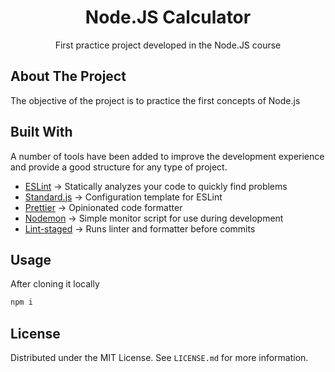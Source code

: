 <div align="center">
  <h1>Node.JS Calculator</h1>
  <p>First practice project developed in the Node.JS course</p>
</div>

## About The Project

The objective of the project is to practice the first concepts of Node.js

## Built With

A number of tools have been added to improve the development experience and provide a good structure for any type of project.

- [ESLint](https://eslint.org/) -> Statically analyzes your code to quickly find problems
- [Standard.js](https://standardjs.com/) -> Configuration template for ESLint
- [Prettier](https://prettier.io/) -> Opinionated code formatter
- [Nodemon](https://www.npmjs.com/package/nodemon) -> Simple monitor script for use during development
- [Lint-staged](https://www.npmjs.com/package/lint-staged) -> Runs linter and formatter before commits

<!-- USAGE -->

## Usage

After cloning it locally

```bash
npm i
```

<!-- LICENSE -->

## License

Distributed under the MIT License. See `LICENSE.md` for more information.
